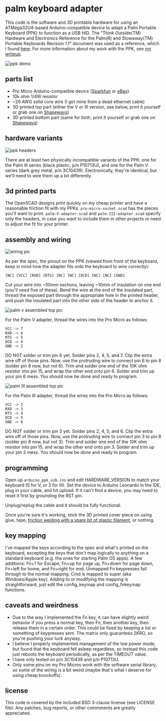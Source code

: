 palm keyboard adapter
=====================
This code is the software and 3D printable hardware for using an ATMega32U4-based Arduino-compatible device to adapt a Palm Portable Keyboard (PPK) to function as a USB HID.  The "Think Outside(TM) Hardware and Electronics Reference for the Palm(R) and Stowaway(TM) Portable Keyboards Revision 1.1" document was used as a reference, which I found [here](http://www.splorp.com/pdf/stowawayhwref.pdf).  For more information about my work with the PPK, see [my writeup](http://www.cy384.com/projects/palm-keyboard.html).

![ppk demo](http://i.imgur.com/oBWkVBG.jpg)

parts list
----------
* Pro Micro Arduino-compatible device ([Sparkfun](https://www.sparkfun.com/products/12640) or [eBay](http://www.ebay.com/sch/i.html?_nkw=pro%20micro%20atmega32u4)).
* 10k ohm 1/4W resistor
* ~26 AWG solid core wire (I got mine from a dead ethernet cable)
* 3D printed top part (either the V or III version, see below, print it yourself or grab one on [Shapeways](http://www.shapeways.com/designer/cy384))
* 3D printed bottom part (same for both, print it yourself or grab one on [Shapeways](http://www.shapeways.com/designer/cy384))

hardware variants
-----------------
![ppk headers](http://i.imgur.com/w6m0yrR.jpg)

There are at least two physically incompatible variants of the PPK: one for the Palm III series (black plastic, p/n P10713U), and one for the Palm V series (dark grey metal, p/n 3C10439).  Electronically, they're identical, but we'll need to wire them up a bit differently.

3d printed parts
----------------
The OpenSCAD designs print quickly on my cheap printer and have a reasonable friction fit with my PPKs.  `pro-micro-socket.scad` has the pieces you'll want to print.  `palm-V-adapter.scad` and `palm-III-adapter.scad` specify only the headers, in case you want to include them in other projects or need to adjust the fit for your printer.

assembly and wiring
-------------------
![wiring pic](http://i.imgur.com/rbRO9p4.jpg)

As per the spec, the pinout on the PPK (viewed from front of the keyboard, keep in mind how the adapter fits onto the keyboard to wire correctly):

	[NC] [VCC] [RXD] [RTS] [NC] [NC] [DCD] [NC] [NC] [GND]

Cut your wire into ~50mm sections, leaving ~10mm of insulation on one end (you'll need five of these).  Bend the wire at the end of the insulated part, thread the exposed part through the appropriate hole in the printed header, and push the insulated part into the other side of the header to anchor it.

![palm v assembled top pic](http://i.imgur.com/3fpSvYz.jpg)

For the Palm V adapter, thread the wires into the Pro Micro as follows:

	VCC -> 7
	RXD -> 6
	RTS -> 5
	DCD -> 4
	GND -> 2

DO NOT solder or trim pin 6 yet.  Solder pins 2, 4, 5, and 7.  Clip the extra wire off of those pins.  Now, use the protruding wire to connect pin 6 to pin 8 (solder pin 8 now, but not 6).  Trim and solder one end of the 10K ohm resistor into pin 15, and wrap the other end onto pin 6.  Solder and trim up your pin 6 mess.  You should now be done and ready to program.

![palm III assembled top pic](http://i.imgur.com/UUuMWqe.jpg)

For the Palm III adapter, thread the wires into the Pro Micro as follows:

	VCC -> 2
	RXD -> 3
	RTS -> 4
	DCD -> 5
	GND -> 6

DO NOT solder or trim pin 3 yet.  Solder pins 2, 4, 5, and 6.  Clip the extra wire off of those pins.  Now, use the protruding wire to connect pin 3 to pin 8 (solder pin 8 now, but not 3).  Trim and solder one end of the 10K ohm resistor into pin 15, and wrap the other end onto pin 3.  Solder and trim up your pin 3 mess.  You should now be done and ready to program.

programming
-----------
Open up `arduino_ppk_usb.ino` and edit HARDWARE_VERSION to match your keyboard (5 for V, or 3 for III).  Set the device to Arduino Leonardo in the IDE, plug in your cable, and hit upload.  If it can't find a device, you may need to reset it first by grounding the RST pin.

Unplug/replug the cable and it should be fully functional.

Once you're sure it's working, stick the 3D printed cover piece on using glue, tape, [friction welding with a spare bit of plastic filament](http://hackaday.com/2014/12/30/3d-printing-technique-friction-welding/), or nothing.

key mapping
-----------
I've mapped the keys according to the spec and what's printed on the keyboard, excepting the keys that don't map logically to anything on a standard keyboard (e.g. the ones for starting Palm OS apps).  A few additions: Fn+1 for Escape, Fn+up for page up, Fn+down for page down, Fn+left for home, and Fn+right for end.  Unmapped Fn keypresses fall through to the normal mapping.  Cmd is mapped to super (aka Windows/Apple key).  Adding to or modifying the mapping is straightforward, just edit the config_keymap and config_fnkeymap functions.

caveats and weirdness
---------------------
* Due to the way I implemented the Fn key, it can have slightly weird behavior if you press a normal key, then Fn, then another key, then release them in a certain order.  This could be fixed by keeping a list or something of keypresses sent.  The matrix only guarantees 2KRO, so you're pushing your luck anyway.
* I believe I properly implemented management of the low power mode, but found that the keyboard fell asleep regardless, so instead this code just reboots the keyboard periodically, as per the TIMEOUT value.
* I have only tested on p/n 3C10439 and p/n P10713U.
* Only some pins on my Pro Micros work with the software serial library, so some of the wiring is a bit weird (maybe that's what I deserve for using cheap knockoffs).

license
-------
This code is covered by the included BSD 3-clause license (see LICENSE file).  Any patches, bug reports, or other commments are greatly appreciated.
